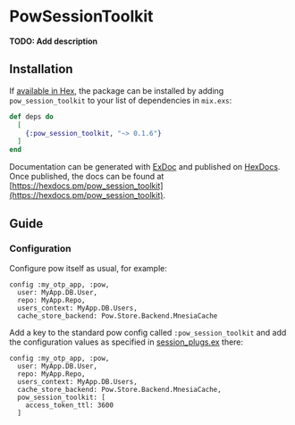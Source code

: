 # PowSessionToolkit

**TODO: Add description**

## Installation

If [available in Hex](https://hex.pm/docs/publish), the package can be installed
by adding `pow_session_toolkit` to your list of dependencies in `mix.exs`:

```elixir
def deps do
  [
    {:pow_session_toolkit, "~> 0.1.6"}
  ]
end
```

Documentation can be generated with [ExDoc](https://github.com/elixir-lang/ex_doc)
and published on [HexDocs](https://hexdocs.pm). Once published, the docs can
be found at [https://hexdocs.pm/pow_session_toolkit](https://hexdocs.pm/pow_session_toolkit).

## Guide

### Configuration

Configure pow itself as usual, for example:

```
config :my_otp_app, :pow,
  user: MyApp.DB.User,
  repo: MyApp.Repo,
  users_context: MyApp.DB.Users,
  cache_store_backend: Pow.Store.Backend.MnesiaCache
```

Add a key to the standard pow config called `:pow_session_toolkit` and add the configuration values as specified in [session_plugs.ex](./lib/pow_sessions_toolkit/session_plugs.ex) there:

```
config :my_otp_app, :pow,
  user: MyApp.DB.User,
  repo: MyApp.Repo,
  users_context: MyApp.DB.Users,
  cache_store_backend: Pow.Store.Backend.MnesiaCache,
  pow_session_toolkit: [
    access_token_ttl: 3600
  ]
```